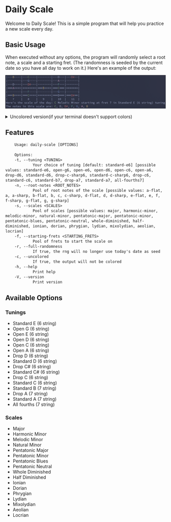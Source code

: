 # Daily Scale

Welcome to Daily Scale! This is a simple program that will help you practice a new scale every day.

## Basic Usage

When executed without any options, the program will randomly select a root note, a scale and a starting fret. (The randomness is seeded by the current date so you have all day to work on it.) Here's an example of the output:

![colored output](./screenshot.png)

<details><summary>Uncolored version(if your terminal doesn't support colors)</summary>

    |---A#---|--------|---C----|--------|---D---|
    |---F----|--------|---G----|--------|---A---|
    |--------|---D----|---D#---|--------|---F---|
    |========|===A====|===A#===|========|===C===|
    |===D#===|========|===F====|========|===G===|
    |===A#===|========|===C====|========|===D===|
    |   6    |   7    |   8    |   9    |   10  |
    Here's the scale of the day: D Phrygian starting at fret 6 in Standard E (6 string) tuning
    The notes in this scale are: D, D#, F, G, A, A#, C

</details>

## Features

        Usage: daily-scale [OPTIONS]

        Options:
        -t, --tuning <TUNING>
                Your choice of tuning [default: standard-e6] [possible values: standard-e6, open-g6, open-e6, open-d6, open-c6, open-a6, drop-d6, standard-d6, drop-c-sharp6, standard-c-sharp6, drop-c6, standard-c6, standard-b7, drop-a7, standard-a7, all-fourths7]
        -n, --root-notes <ROOT_NOTES>
                Pool of root notes of the scale [possible values: a-flat, a, a-sharp, b-flat, b, c, c-sharp, d-flat, d, d-sharp, e-flat, e, f, f-sharp, g-flat, g, g-sharp]
        -s, --scales <SCALES>
                Pool of scales [possible values: major, harmonic-minor, melodic-minor, natural-minor, pentatonic-major, pentatonic-minor, pentatonic-blues, pentatonic-neutral, whole-diminished, half-diminished, ionian, dorian, phrygian, lydian, mixolydian, aeolian, locrian]
        -f, --starting-frets <STARTING_FRETS>
                Pool of frets to start the scale on
        -r, --full-randomness
                If true, the rng will no longer use today's date as seed
        -c, --uncolored
                If true, the output will not be colored
        -h, --help
                Print help
        -V, --version
                Print version

## Available Options

### Tunings

- Standard E (6 string)
- Open G (6 string)
- Open E (6 string)
- Open D (6 string)
- Open C (6 string)
- Open A (6 string)
- Drop D (6 string)
- Standard D (6 string)
- Drop C# (6 string)
- Standard C# (6 string)
- Drop C (6 string)
- Standard C (6 string)
- Standard B (7 string)
- Drop A (7 string)
- Standard A (7 string)
- All fourths (7 string)

### Scales

- Major
- Harmonic Minor
- Melodic Minor
- Natural Minor
- Pentatonic Major
- Pentatonic Minor
- Pentatonic Blues
- Pentatonic Neutral
- Whole Diminished
- Half Diminished
- Ionian
- Dorian
- Phrygian
- Lydian
- Mixolydian
- Aeolian
- Locrian
